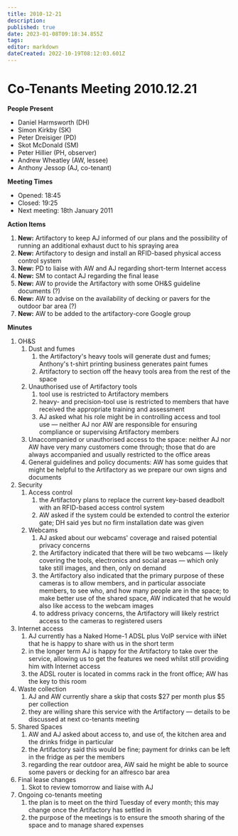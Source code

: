 ```yaml
---
title: 2010-12-21
description: 
published: true
date: 2023-01-08T09:18:34.855Z
tags: 
editor: markdown
dateCreated: 2022-10-19T08:12:03.601Z
---
```


# Co-Tenants Meeting 2010.12.21

**People Present**

-   Daniel Harmsworth (DH)
-   Simon Kirkby (SK)
-   Peter Dreisiger (PD)
-   Skot McDonald (SM)
-   Peter Hillier (PH, observer)
-   Andrew Wheatley (AW, lessee)
-   Anthony Jessop (AJ, co-tenant)

**Meeting Times**

-   Opened: 18:45
-   Closed: 19:25
-   Next meeting: 18th January 2011

**Action Items**

1.  **New:** Artifactory to keep AJ informed of our plans and the possibility of running an additional exhaust duct to his spraying area
2.  **New:** Artifactory to design and install an RFID-based physical access control system
3.  **New:** PD to liaise with AW and AJ regarding short-term Internet access
4.  **New:** SM to contact AJ regarding the final lease
5.  **New:** AW to provide the Artifactory with some OH&S guideline documents (?)
6.  **New:** AW to advise on the availability of decking or pavers for the outdoor bar area (?)
7.  **New:** AW to be added to the artifactory-core Google group

**Minutes**

1.  OH&S
    1.  Dust and fumes
        1.  the Artifactory's heavy tools will generate dust and fumes; Anthony's t-shirt printing business generates paint fumes
        2.  Artifactory to section off the heavy tools area from the rest of the space
    2.  Unauthorised use of Artifactory tools
        1.  tool use is restricted to Artifactory members
        2.  heavy- and precision-tool use is restricted to members that have received the appropriate training and assessment
        3.  AJ asked what his role might be in controlling access and tool use — neither AJ nor AW are responsible for ensuring compliance or supervising Artifactory members
    3.  Unaccompanied or unauthorised access to the space: neither AJ nor AW have very many customers come through; those that do are always accompanied and usually restricted to the office areas
    4.  General guidelines and policy documents: AW has some guides that might be helpful to the Artifactory as we prepare our own signs and documents
2.  Security
    1.  Access control
        1.  the Artifactory plans to replace the current key-based deadbolt with an RFID-based access control system
        2.  AW asked if the system could be extended to control the exterior gate; DH said yes but no firm installation date was given
    2.  Webcams
        1.  AJ asked about our webcams' coverage and raised potential privacy concerns
        2.  the Artifactory indicated that there will be two webcams — likely covering the tools, electronics and social areas — which only take still images, and then, only on demand
        3.  the Artifactory also indicated that the primary purpose of these cameras is to allow members, and in particular associate members, to see who, and how many people are in the space; to make better use of the shared space, AW indicated that he would also like access to the webcam images
        4.  to address privacy concerns, the Artifactory will likely restrict access to the cameras to registered users
3.  Internet access
    1.  AJ currently has a Naked Home-1 ADSL plus VoIP service with iiNet that he is happy to share with us in the short term
    2.  in the longer term AJ is happy for the Artifactory to take over the service, allowing us to get the features we need whilst still providing him with Internet access
    3.  the ADSL router is located in comms rack in the front office; AW has the key to this room
4.  Waste collection
    1.  AJ and AW currently share a skip that costs \$27 per month plus \$5 per collection
    2.  they are willing share this service with the Artifactory — details to be discussed at next co-tenants meeting
5.  Shared Spaces
    1.  AW and AJ asked about access to, and use of, the kitchen area and the drinks fridge in particular
    2.  the Artifactory said this would be fine; payment for drinks can be left in the fridge as per the members
    3.  regarding the rear outdoor area, AW said he might be able to source some pavers or decking for an alfresco bar area
6.  Final lease changes
    1.  Skot to review tomorrow and liaise with AJ
7.  Ongoing co-tenants meeting
    1.  the plan is to meet on the third Tuesday of every month; this may change once the Artifactory has settled in
    2.  the purpose of the meetings is to ensure the smooth sharing of the space and to manage shared expenses
